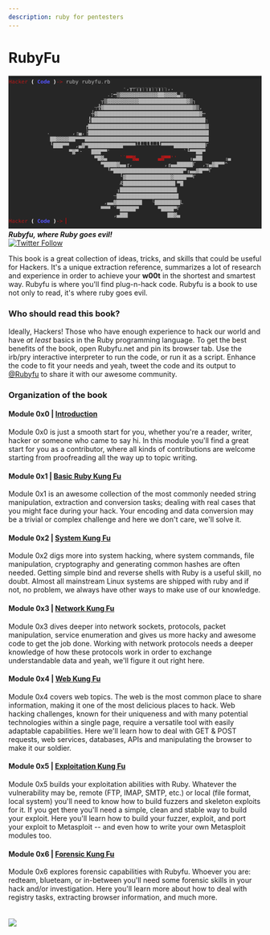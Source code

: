 ```yaml
---
description: ruby for pentesters
---
```


# RubyFu

![](rubyfu.png)  
_**Rubyfu, where Ruby goes evil!**_  
[![Twitter Follow](https://img.shields.io/twitter/follow/Rubyfu.svg?style=social&label=Follow&style=plastic)](https://twitter.com/intent/follow?screen_name=Rubyfu)

This book is a great collection of ideas, tricks, and skills that could be useful for Hackers. It's a unique extraction reference, summarizes a lot of research and experience in order to achieve your **w00t** in the shortest and smartest way. Rubyfu is where you'll find plug-n-hack code. Rubyfu is a book to use not only to read, it's where ruby goes evil.

### Who should read this book?

Ideally, Hackers! Those who have enough experience to hack our world and have _at least_ basics in the Ruby programming language. To get the best benefits of the book, open Rubyfu.net and pin its browser tab. Use the irb/pry interactive interpreter to run the code, or run it as a script. Enhance the code to fit your needs and yeah, tweet the code and its output to [@Rubyfu](https://twitter.com/rubyfu) to share it with our awesome community.

### Organization of the book

#### Module 0x0 \| [Introduction](README.md)

Module 0x0 is just a smooth start for you, whether you're a reader, writer, hacker or someone who came to say hi. In this module you'll find a great start for you as a contributor, where all kinds of contributions are welcome starting from proofreading all the way up to topic writing.

#### Module 0x1 \| [Basic Ruby Kung Fu](module_0x1__basic_ruby_kung_fu/README.md)

Module 0x1 is an awesome collection of the most commonly needed string manipulation, extraction and conversion tasks; dealing with real cases that you might face during your hack. Your encoding and data conversion may be a trivial or complex challenge and here we don't care, we'll solve it.

#### Module 0x2 \| [System Kung Fu](module_0x2__system_kung_fu/README.md)

Module 0x2 digs more into system hacking, where system commands, file manipulation, cryptography and generating common hashes are often needed. Getting simple bind and reverse shells with Ruby is a useful skill, no doubt. Almost all mainstream Linux systems are shipped with ruby and if not, no problem, we always have other ways to make use of our knowledge.

#### Module 0x3 \| [Network Kung Fu](module_0x3__network_kung_fu/README.md)

Module 0x3 dives deeper into network sockets, protocols, packet manipulation, service enumeration and gives us more hacky and awesome code to get the job done. Working with network protocols needs a deeper knowledge of how these protocols work in order to exchange understandable data and yeah, we'll figure it out right here.

#### Module 0x4 \| [Web Kung Fu](module_0x4__web_kung_fu/README.md)

Module 0x4 covers web topics. The web is the most common place to share information, making it one of the most delicious places to hack. Web hacking challenges, known for their uniqueness and with many potential technologies within a single page, require a versatile tool with easily adaptable capabilities. Here we'll learn how to deal with GET & POST requests, web services, databases, APIs and manipulating the browser to make it our soldier.

#### Module 0x5 \| [Exploitation Kung Fu](module_0x5__exploitation_kung_fu/README.md)

Module 0x5 builds your exploitation abilities with Ruby. Whatever the vulnerability may be, remote \(FTP, IMAP, SMTP, etc.\) or local \(file format, local system\) you'll need to know how to build fuzzers and skeleton exploits for it. If you get there you'll need a simple, clean and stable way to build your exploit. Here you'll learn how to build your fuzzer, exploit, and port your exploit to Metasploit -- and even how to write your own Metasploit modules too.

#### Module 0x6 \| [Forensic Kung Fu](module_0x6__forensic/README.md)

Module 0x6 explores forensic capabilities with Rubyfu. Whoever you are: redteam, blueteam, or in-between you'll need some forensic skills in your hack and/or investigation. Here you'll learn more about how to deal with registry tasks, extracting browser information, and much more.

## ![](https://i.creativecommons.org/l/by-nc-sa/4.0/88x31.png)



